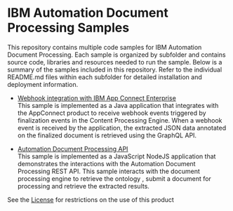 # IBM Automation Document Processing Samples
This repository contains multiple code samples for IBM Automation Document Processing.  Each sample is organized by subfolder and contains source code, libraries and resources needed to run the sample.  Below is a summary of the samples included in this repository.  Refer to the individual README.md files within each subfolder for detailed installation and deployment information.

- [Webhook integration with IBM App Connect Enterprise](/AppConnect/README.md)<BR>
  This sample is implemented as a Java application that integrates with the AppConnect product to receive webhook events triggered by finalization events in the Content Processing Engine.  When a webhook event is received by the application, the extracted JSON data annotated on the finalized document is retrieved using the GraphQL API.

- [Automation Document Processing API](/Extraction/README.md)<BR>
  This sample is implemented as a JavaScript NodeJS application that demonstrates the interactions with the Automation Document Processing REST API.  This sample interacts with the document processing engine to retrieve the ontology , submit a document for processing and retrieve the extracted results. 

See the [License](LICENSE.txt) for restrictions on the use of this product
